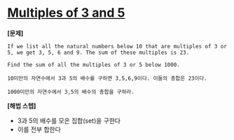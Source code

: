 # [Multiples of 3 and 5](https://codingdojang.com/scode/350#answer-filter-area) 



**[문제]**

```
If we list all the natural numbers below 10 that are multiples of 3 or 5, we get 3, 5, 6 and 9. The sum of these multiples is 23.

Find the sum of all the multiples of 3 or 5 below 1000.
```

```
10미만의 자연수에서 3과 5의 배수를 구하면 3,5,6,9이다. 이들의 총합은 23이다.

1000미만의 자연수에서 3,5의 배수의 총합을 구하라.
```



**[해법 스텝]**

* 3과 5의 배수를 모은 집합(set)을 구한다 
* 이를 전부 합한다 